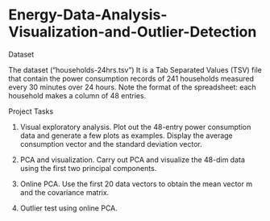 # Energy-Data-Analysis-Visualization-and-Outlier-Detection

Dataset

The dataset (“households-24hrs.tsv”) It is a Tab Separated Values (TSV) file that contain the power consumption records of 241 households measured every 30 minutes over 24 hours. Note the format of the spreadsheet: each household makes a column of 48 entries. 

Project Tasks

1. Visual exploratory analysis. Plot out the 48-entry power consumption data and generate a few plots as examples. Display the average consumption vector and the standard deviation vector.

2. PCA and visualization. Carry out PCA and visualize the 48-dim data using the first two principal components.

3. Online PCA. Use the first 20 data vectors to obtain the mean vector m and the covariance matrix.

4. Outlier test using online PCA.
